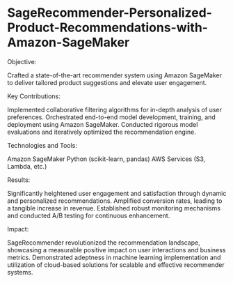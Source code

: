 # SageRecommender-Personalized-Product-Recommendations-with-Amazon-SageMaker
Objective:

Crafted a state-of-the-art recommender system using Amazon SageMaker to deliver tailored product suggestions and elevate user engagement.

Key Contributions:

Implemented collaborative filtering algorithms for in-depth analysis of user preferences.
Orchestrated end-to-end model development, training, and deployment using Amazon SageMaker.
Conducted rigorous model evaluations and iteratively optimized the recommendation engine.

Technologies and Tools:

Amazon SageMaker
Python (scikit-learn, pandas)
AWS Services (S3, Lambda, etc.)

Results:

Significantly heightened user engagement and satisfaction through dynamic and personalized recommendations.
Amplified conversion rates, leading to a tangible increase in revenue.
Established robust monitoring mechanisms and conducted A/B testing for continuous enhancement.

Impact:

SageRecommender revolutionized the recommendation landscape, showcasing a measurable positive impact on user interactions and business metrics.
Demonstrated adeptness in machine learning implementation and utilization of cloud-based solutions for scalable and effective recommender systems.
